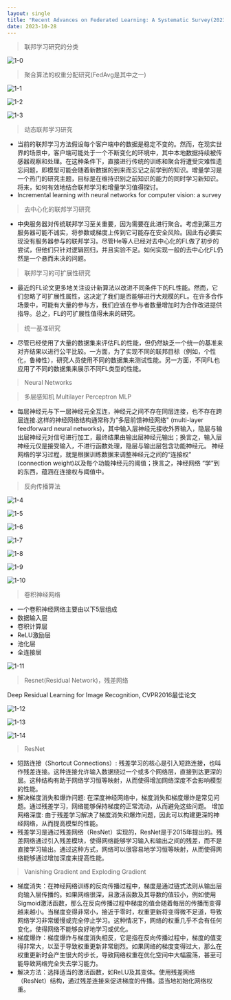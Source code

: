 ```yaml
---
layout: single
title: "Recent Advances on Federated Learning: A Systematic Survey(2023) + Machine Learning"
date: 2023-10-28
---
```


> 联邦学习研究的分类

![1-0](/assets/images/1-0.png)

> 聚合算法的权重分配研究(FedAvg是其中之一)

![1-1](/assets/images/1-1.png)

![1-2](/assets/images/1-2.png)

![1-3](/assets/images/1-3.png)

> 动态联邦学习研究

* 当前的联邦学习方法假设每个客户端中的数据是稳定不变的。然而，在现实世界的场景中，客户端可能处于一个不断变化的环境中，其中本地数据持续被传感器观察和处理。在这种条件下，直接进行传统的训练和聚合将遭受灾难性遗忘问题，即模型可能会随着新数据的到来而忘记之前学到的知识。增量学习是一个热门的研究主题，目标是在维持识别之前知识的能力的同时学习新知识。将来，如何有效地结合联邦学习和增量学习值得探讨。
* Incremental learning with neural networks for computer vision: a survey

> 去中心化的联邦学习研究

* 中央服务器对传统联邦学习至关重要，因为需要在此进行聚合。考虑到第三方服务器可能不诚实，将参数或梯度上传到它可能存在安全风险。因此有必要实现没有服务器参与的联邦学习。尽管He等人已经对去中心化的FL做了初步的尝试，但他们只针对逻辑回归，并且实验不足。如何实现一般的去中心化FL仍然是一个悬而未决的问题。

> 联邦学习的可扩展性研究

* 最近的FL论文更多地关注设计新算法以改进不同条件下的FL性能。然而，它们忽略了可扩展性属性，这决定了我们是否能够进行大规模的FL。在许多合作场景中，可能有大量的参与方，我们应该在参与者数量增加时为合作改进提供指导。总之，FL的可扩展性值得未来的研究。

> 统一基准研究

* 尽管已经使用了大量的数据集来评估FL的性能，但仍然缺乏一个统一的基准来对齐结果以进行公平比较。一方面，为了实现不同的联邦目标（例如，个性化，鲁棒性），研究人员使用不同的数据集来测试性能。另一方面，不同FL也应用了不同的数据集来展示不同FL类型的性能。

> Neural Networks

> 多层感知机 Multilayer Perceptron MLP

* 每层神经元与下一层神经元全互连，神经元之间不存在同层连接，也不存在跨层连接.这样的神经网络结构通常称为“多层前馈神经网络" (multi-layer feedforward neural networks)，其中输入层神经元接收外界输入，隐层与输出层神经元对信号进行加工，最终结果由输出层神经元输出；换言之，输入层神经元仅是接受输入，不进行函数处理，隐层与输出层包含功能神经元。
  神经网络的学习过程，就是根据训练数据来调整神经元之间的“连接权” (connection weight)以及每个功能神经元的阈值；换言之，神经网络 “学”到的东西，蕴涵在连接权与阈值中。

>  反向传播算法

![1-4](/assets/images/1-4.png)

![1-5](/assets/images/1-5.png)

![1-6](/assets/images/1-6.png)

![1-7](/assets/images/1-7.png)

![1-8](/assets/images/1-8.png)

![1-9](/assets/images/1-9.png)

![1-10](/assets/images/1-10.png)

> 卷积神经网络

* 一个卷积神经网络主要由以下5层组成
* 数据输入层
* 卷积计算层
* ReLU激励层
* 池化层
* 全连接层

![1-11](/assets/images/1-11.png)

> Resnet(Residual Network)，残差网络

Deep Residual Learning for Image Recognition, CVPR2016最佳论文

![1-12](/assets/images/1-12.png)

![1-13](/assets/images/1-13.png)

![1-14](/assets/images/1-14.png)

> ResNet

* 短路连接（Shortcut Connections）: 残差学习的核心是引入短路连接，也叫作残差连接。这种连接允许输入数据绕过一个或多个网络层，直接到达更深的层。这种结构有助于网络学习恒等映射，从而使得增加网络深度不会影响模型的性能。
* 解决梯度消失和爆炸问题: 在深度神经网络中，梯度消失和梯度爆炸是常见问题。通过残差学习，网络能够保持梯度的正常流动，从而避免这些问题。
  增加网络深度: 由于残差学习解决了梯度消失和爆炸问题，因此可以构建更深的神经网络，从而提高模型的性能。
* 残差学习是通过残差网络（ResNet）实现的，ResNet是于2015年提出的。残差网络通过引入残差模块，使得网络能够学习输入和输出之间的残差，而不是直接学习输出。通过这种方式，网络可以很容易地学习恒等映射，从而使得网络能够通过增加深度来提高性能。

> Vanishing Gradient and Exploding Gradient

* 梯度消失：在神经网络训练的反向传播过程中，梯度是通过链式法则从输出层向输入层传播的。如果网络很深，且激活函数及其导数的值较小，例如使用Sigmoid激活函数，那么在反向传播过程中梯度的值会随着每层的传播而变得越来越小。当梯度变得非常小，接近于零时，权重更新将变得微不足道，导致网络学习非常缓慢或完全停止学习。这种情况下，网络的权重几乎不会有任何变化，使得网络不能够良好地学习或优化。
* 梯度爆炸：梯度爆炸与梯度消失相反，它是指在反向传播过程中，梯度的值变得非常大，以至于导致权重更新非常剧烈。如果网络的梯度变得过大，那么在权重更新时会产生很大的步长，导致网络权重在优化空间中大幅震荡，甚至可能导致网络完全失去学习能力。
* 解决方法：选择适当的激活函数，如ReLU及其变体。使用残差网络（ResNet）结构，通过残差连接来促进梯度的传播。适当地初始化网络权重。